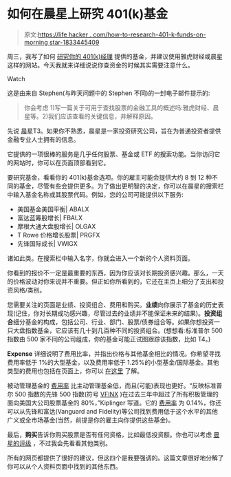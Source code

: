 # 如何在晨星上研究 401(k)基金

> 原文:[https://life hacker . com/how-to-research-401-k-funds-on-morning star-1833445409](https://lifehacker.com/how-to-research-401-k-funds-on-morningstar-1833445409)

周三，我写了如何 [研究你的 401(k)经理](https://twocents.lifehacker.com/how-to-improve-your-401-k-1833432710) 提供的基金，并建议使用雅虎财经或晨星这样的网站。今天我就来详细说说你查资金的时候其实需要注意什么。

Watch

这是由来自 Stephen(与昨天问题中的 Stephen 不同)的一封电子邮件提示的:

> 你会考虑 1)写一篇关于可用于查找股票的金融工具的概述吗:雅虎财经、晨星等。2)我们应该查看的关键信息，并解释原因。

先说 [晨星](https://www.morningstar.com/)T3。如果你不熟悉，晨星是一家投资研究公司，旨在为普通投资者提供金融专业人士拥有的信息。

它提供的一项很棒的服务是几乎任何股票、基金或 ETF 的搜索功能。当你访问它的网站时，你可以在页面顶部看到它。

要研究基金，看看你的 401(k)基金选项。你的雇主可能会提供大约 8 到 12 种不同的基金，尽管有些会提供更多。为了做出更明智的决定，你可以在晨星的搜索栏中输入基金名称或其股票代码。例如，您的公司可能提供以下服务:

*   美国基金美国平衡| ABALX
*   富达蓝筹股增长| FBALX
*   摩根大通大盘股增长| OLGAX
*   T Rowe 价格增长股票| PRGFX
*   先锋国际成长| VWIGX

诸如此类。在搜索栏中输入名字，你就会进入一个新的个人资料页面。

你看到的报价不一定是最重要的东西，因为你应该对长期投资感兴趣。那么，一天的价格波动对你来说并不重要。但正如你所看到的，它还在主页上细分了支出和投资风格/类别。

您需要关注的页面是业绩、投资组合、费用和购买。**业绩**向你展示了基金的历史表现(记住，你对长期成功感兴趣，尽管过去的业绩并不能保证未来的结果)。**投资组合**细分基金的构成，包括公司、行业、部门、股票/债券组合等。如果你想投资一只大盘指数基金，它应该有几十到几百种不同的投资组合。(想想看:标准普尔 500 指数由 500 家不同的公司组成，你的基金可能正试图跟踪该指数，比如 T4。)

**Expense** 详细说明了费用比率，并指出价格与其他基金相比的情况。你希望寻找费用率低于 1%的大型基金，以及费用率低于 1.25%的小型基金/国际基金。其他类型的费用也包括在页面上，你可以 [在这里](https://www.morningstar.com/articles/305325/analyze-funds-like-the-pros.html) 了解。

被动管理基金的 [费用率](https://twocents.lifehacker.com/your-finances-should-be-boring-1823831040) 比主动管理基金低，而且(可能)表现也更好。“反映标准普尔 500 指数的先锋 500 指数(符号 [VFINX](http://tfn.kiplinger.com/index.php?ticker=VFINX&page=stockTipsheet) )在过去三年中超过了所有积极管理的面向美国大公司股票基金的 80%，”Kiplinger 写道。它的 [费用率](https://www.morningstar.com/funds/xnas/vfinx/quote.html) 为 0.14%，你还可以从先锋和富达(Vanguard and Fidelity)等公司找到费用低于这个水平的其他广义或全市场基金(当然，前提是你的雇主向你提供这些基金)。

最后，**购买**告诉你购买股票是否有任何资格，比如最低投资额。你也可以考虑 [晨星的评级](https://www.financial-planning.com/opinion/morningstar-data-the-right-and-wrong-ways-to-use-it) ，不过我会先看看其他类别。

所有的网页都提供了很好的建议，但这四个是我要强调的。这篇文章很好地分解了你可以从个人资料页面中找到的其他东西。